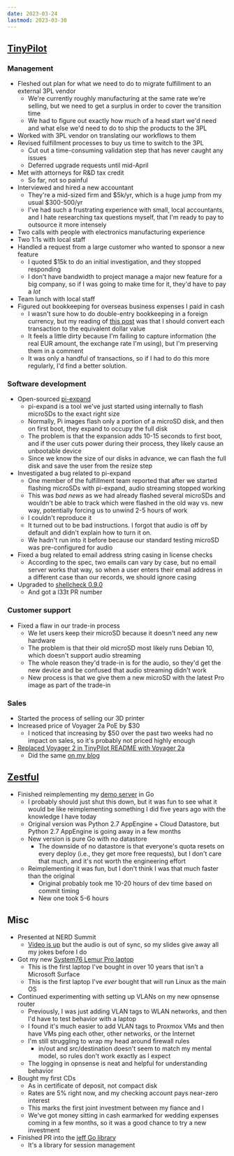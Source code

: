 ```yaml
---
date: 2023-03-24
lastmod: 2023-03-30
---
```


## [TinyPilot](https://tinypilotkvm.com)

### Management

- Fleshed out plan for what we need to do to migrate fulfillment to an external 3PL vendor
  - We're currently roughly manufacturing at the same rate we're selling, but we need to get a surplus in order to cover the transition time
  - We had to figure out exactly how much of a head start we'd need and what else we'd need to do to ship the products to the 3PL
- Worked with 3PL vendor on translating our workflows to them
- Revised fulfillment processes to buy us time to switch to the 3PL
  - Cut out a time-consuming validation step that has never caught any issues
  - Deferred upgrade requests until mid-April
- Met with attorneys for R&D tax credit
  - So far, not so painful
- Interviewed and hired a new accountant
  - They're a mid-sized firm and $5k/yr, which is a huge jump from my usual $300-500/yr
  - I've had such a frustrating experience with small, local accountants, and I hate researching tax questions myself, that I'm ready to pay to outsource it more intensely
- Two calls with people with electronics manufacturing experience
- Two 1:1s with local staff
- Handled a request from a large customer who wanted to sponsor a new feature
  - I quoted $15k to do an initial investigation, and they stopped responding
  - I don't have bandwidth to project manage a major new feature for a big company, so if I was going to make time for it, they'd have to pay a _lot_
- Team lunch with local staff
- Figured out bookkeeping for overseas business expenses I paid in cash
  - I wasn't sure how to do double-entry bookkeeping in a foreign currency, but my reading of [this post](https://www.mathstat.dal.ca/~selinger/accounting/tutorial.html) was that I should convert each transaction to the equivalent dollar value
  - It feels a little dirty because I'm failing to capture information (the real EUR amount, the exchange rate I'm using), but I'm preserving them in a comment
  - It was only a handful of transactions, so if I had to do this more regularly, I'd find a better solution.

### Software development

- Open-sourced [pi-expand](https://github.com/tiny-pilot/pi-expand)
  - pi-expand is a tool we've just started using internally to flash microSDs to the exact right size
  - Normally, Pi images flash only a portion of a microSD disk, and then on first boot, they expand to occupy the full disk
  - The problem is that the expansion adds 10-15 seconds to first boot, and if the user cuts power during their process, they likely cause an unbootable device
  - Since we know the size of our disks in advance, we can flash the full disk and save the user from the resize step
- Investigated a bug related to pi-expand
  - One member of the fulfillment team reported that after we started flashing microSDs with pi-expand, audio streaming stopped working
  - This was _bad news_ as we had already flashed several microSDs and wouldn't be able to track which were flashed in the old way vs. new way, potentially forcing us to unwind 2-5 hours of work
  - I couldn't reproduce it
  - It turned out to be bad instructions. I forgot that audio is off by default and didn't explain how to turn it on.
  - We hadn't run into it before because our standard testing microSD was pre-configured for audio
- Fixed a bug related to email address string casing in license checks
  - According to the spec, two emails can vary by case, but no email server works that way, so when a user enters their email address in a different case than our records, we should ignore casing
- Upgraded to [shellcheck 0.9.0](https://github.com/tiny-pilot/tinypilot/pull/1337)
  - And got a l33t PR number

### Customer support

- Fixed a flaw in our trade-in process
  - We let users keep their microSD because it doesn't need any new hardware
  - The problem is that their old microSD most likely runs Debian 10, which doesn't support audio streaming
  - The whole reason they'd trade-in is for the audio, so they'd get the new device and be confused that audio streaming didn't work
  - New process is that we give them a new microSD with the latest Pro image as part of the trade-in

### Sales

- Started the process of selling our 3D printer
- Increased price of Voyager 2a PoE by $30
  - I noticed that increasing by $50 over the past two weeks had no impact on sales, so it's probably not priced highly enough
- [Replaced Voyager 2 in TinyPilot README with Voyager 2a](https://github.com/tiny-pilot/tinypilot/pull/1334)
  - Did the same [on my blog](https://github.com/mtlynch/mtlynch.io/pull/1022)

## [Zestful](https://zestfuldata.com)

- Finished reimplementing my [demo server](https://zestfuldata.com/demo) in Go
  - I probably should just shut this down, but it was fun to see what it would be like reimplementing something I did five years ago with the knowledge I have today
  - Original version was Python 2.7 AppEngine + Cloud Datastore, but Python 2.7 AppEngine is going away in a few months
  - New version is pure Go with no datastore
    - The downside of no datastore is that everyone's quota resets on every deploy (i.e., they get more free requests), but I don't care that much, and it's not worth the engineering effort
  - Reimplementing it was fun, but I don't think I was that much faster than the original
    - Original probably took me 10-20 hours of dev time based on commit timing
    - New one took 5-6 hours

## Misc

- Presented at NERD Summit
  - [Video is up](https://www.youtube.com/watch?v=wz8_IxrkyJs) but the audio is out of sync, so my slides give away all my jokes before I do
- Got my new [System76 Lemur Pro laptop](BpLn.webp)
  - This is the first laptop I've bought in over 10 years that isn't a Microsoft Surface
  - This is the first laptop I've _ever_ bought that will run Linux as the main OS
- Continued experimenting with setting up VLANs on my new opnsense router
  - Previously, I was just adding VLAN tags to WLAN networks, and then I'd have to test behavior with a laptop
  - I found it's much easier to add VLAN tags to Proxmox VMs and then have VMs ping each other, other networks, or the Internet
  - I'm still struggling to wrap my head around firewall rules
    - in/out and src/destination doesn't seem to match my mental model, so rules don't work exactly as I expect
  - The logging in opnsense is neat and helpful for understanding behavior
- Bought my first CDs
  - As in certificate of deposit, not compact disk
  - Rates are 5% right now, and my checking account pays near-zero interest
  - This marks the first joint investment between my fiance and I
  - We've got money sitting in cash earmarked for wedding expenses coming in a few months, so it was a good chance to try a new investment
- Finished PR into the [jeff Go library](https://github.com/abraithwaite/jeff/pull/33)
  - It's a library for session management
